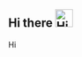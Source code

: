 ## Hi there <img alt="Hi" src="https://raw.githubusercontent.com/TheDudeThatCode/TheDudeThatCode/master/Assets/Hi.gif" width="32px" />

Hi
